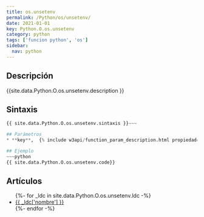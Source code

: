 ```yaml
---
title: os.unsetenv
permalink: /Python/os/unsetenv/
date: 2021-01-01
key: Python.O.os.unsetenv
category: python
tags: ['funcion python', 'os']
sidebar: 
  nav: python
---
```


## Descripción
{{site.data.Python.O.os.unsetenv.description }}

## Sintaxis
~~~python
{{ site.data.Python.O.os.unsetenv.sintaxis }}~~~

## Parámetros
* **key**,  {% include w3api/function_param_description.html propiedad=site.data.Python.O.os.unsetenv valor="key" %}

## Ejemplo
~~~python
{{ site.data.Python.O.os.unsetenv.code}}
~~~

## Artículos
<ul>
{%- for _ldc in site.data.Python.O.os.unsetenv.ldc -%}
   <li>
       <a href="{{_ldc['url'] }}">{{ _ldc['nombre'] }}</a>
   </li>
{%- endfor -%}
</ul>

